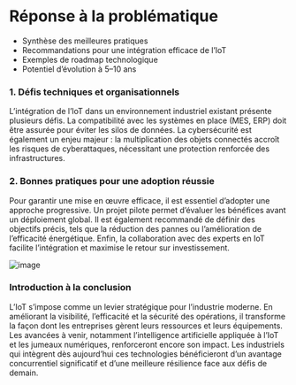 # Réponse à la problématique
- Synthèse des meilleures pratiques  
- Recommandations pour une intégration efficace de l’IoT  
- Exemples de roadmap technologique  
- Potentiel d’évolution à 5–10 ans  

### 1. Défis techniques et organisationnels
L’intégration de l’IoT dans un environnement industriel existant présente plusieurs défis. La compatibilité avec les systèmes en place (MES, ERP) doit être assurée pour éviter les silos de données. La cybersécurité est également un enjeu majeur : la multiplication des objets connectés accroît les risques de cyberattaques, nécessitant une protection renforcée des infrastructures.

### 2. Bonnes pratiques pour une adoption réussie
Pour garantir une mise en œuvre efficace, il est essentiel d’adopter une approche progressive. Un projet pilote permet d’évaluer les bénéfices avant un déploiement global. Il est également recommandé de définir des objectifs précis, tels que la réduction des pannes ou l’amélioration de l’efficacité énergétique. Enfin, la collaboration avec des experts en IoT facilite l’intégration et maximise le retour sur investissement.
  
![image](https://github.com/user-attachments/assets/e662a923-a36f-409e-b52e-a88d3b256ede)

### Introduction à la conclusion
L’IoT s’impose comme un levier stratégique pour l’industrie moderne. En améliorant la visibilité, l’efficacité et la sécurité des opérations, il transforme la façon dont les entreprises gèrent leurs ressources et leurs équipements. Les avancées à venir, notamment l’intelligence artificielle appliquée à l’IoT et les jumeaux numériques, renforceront encore son impact. Les industriels qui intègrent dès aujourd’hui ces technologies bénéficieront d’un avantage concurrentiel significatif et d’une meilleure résilience face aux défis de demain.
